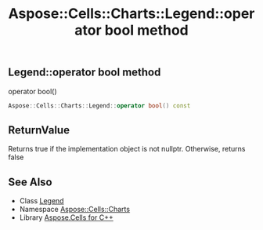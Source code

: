 ﻿---
title: Aspose::Cells::Charts::Legend::operator bool method
linktitle: operator bool
second_title: Aspose.Cells for C++ API Reference
description: 'Aspose::Cells::Charts::Legend::operator bool method. operator bool() in C++.'
type: docs
weight: 400
url: /cpp/aspose.cells.charts/legend/operator_bool/
---
## Legend::operator bool method


operator bool()

```cpp
Aspose::Cells::Charts::Legend::operator bool() const
```


## ReturnValue

Returns true if the implementation object is not nullptr. Otherwise, returns false

## See Also

* Class [Legend](../)
* Namespace [Aspose::Cells::Charts](../../)
* Library [Aspose.Cells for C++](../../../)
